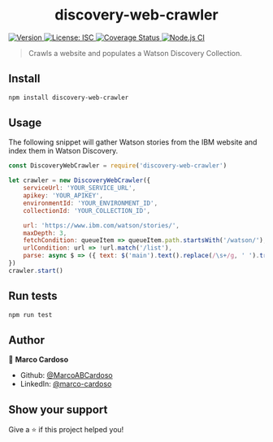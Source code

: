 <h1 align="center">discovery-web-crawler</h1>
<p>
  <a href="https://www.npmjs.com/package/discovery-web-crawler" target="_blank">
    <img alt="Version" src="https://img.shields.io/npm/v/discovery-web-crawler.svg">
  </a>
  <a href="#" target="_blank">
    <img alt="License: ISC" src="https://img.shields.io/badge/License-ISC-yellow.svg" />
  </a>
  <a href='https://coveralls.io/github/MarcoABCardoso/discovery-web-crawler?branch=tests'>
    <img src='https://coveralls.io/repos/github/MarcoABCardoso/discovery-web-crawler/badge.svg?branch=tests' alt='Coverage Status' />
  </a>
  <a href="#" target="_blank">
    <img alt="Node.js CI" src="https://github.com/MarcoABCardoso/discovery-web-crawler/workflows/Node.js%20CI/badge.svg" />
  </a>
</p>

> Crawls a website and populates a Watson Discovery Collection.

## Install

```sh
npm install discovery-web-crawler
```

## Usage

The following snippet will gather Watson stories from the IBM website and index them in Watson Discovery.

```js
const DiscoveryWebCrawler = require('discovery-web-crawler')

let crawler = new DiscoveryWebCrawler({
    serviceUrl: 'YOUR_SERVICE_URL',
    apikey: 'YOUR_APIKEY',
    environmentId: 'YOUR_ENVIRONMENT_ID',
    collectionId: 'YOUR_COLLECTION_ID',

    url: 'https://www.ibm.com/watson/stories/',                                 // Starting point URL
    maxDepth: 3,                                                                // Max crawler depth
    fetchCondition: queueItem => queueItem.path.startsWith('/watson/'),         // Condition to crawl this URL
    urlCondition: url => !url.match('/list'),                                   // Condition to index this URL
    parse: async $ => ({ text: $('main').text().replace(/\s+/g, ' ').trim() }), // Cheerio API to extract JSON from HTML content
})
crawler.start()


```

## Run tests

```sh
npm run test
```

## Author

👤 **Marco Cardoso**

* Github: [@MarcoABCardoso](https://github.com/MarcoABCardoso)
* LinkedIn: [@marco-cardoso](https://linkedin.com/in/marco-cardoso)

## Show your support

Give a ⭐️ if this project helped you!